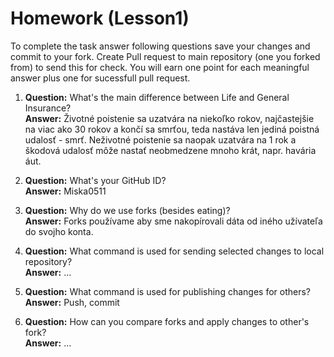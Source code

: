 # Homework (Lesson1)
To complete the task answer following questions save your changes and commit to your fork. Create Pull request to main repository (one you forked from) to send this for check. You will earn one point for each meaningful answer plus one for sucessfull pull request.

1. **Question:** What's the main difference between Life and General Insurance?  
   **Answer:** Životné poistenie sa uzatvára na niekoľko rokov, najčastejšie na viac ako 30 rokov a končí sa smrťou, teda nastáva len jediná poistná udalosť - smrť. Neživotné poistenie sa naopak uzatvára na 1 rok a škodová udalosť môže nastať neobmedzene mnoho krát, napr. havária áut. 

2. **Question:** What's your GitHub ID?  
   **Answer:** Miska0511

3. **Question:** Why do we use forks (besides eating)?  
   **Answer:** Forks používame aby sme nakopírovali dáta od iného užívateľa do svojho konta. 

4. **Question:** What command is used for sending selected changes to local repository?  
   **Answer:** ...

5. **Question:** What command is used for publishing changes for others?  
   **Answer:** Push, commit

6. **Question:** How can you compare forks and apply changes to other's fork?  
   **Answer:** ...
